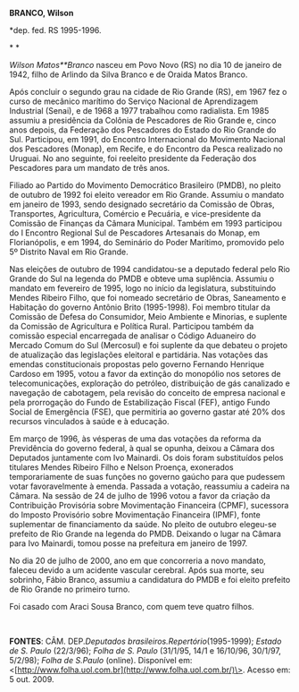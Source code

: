 **BRANCO, Wilson**

\*dep. fed. RS 1995-1996.

* *

*Wilson Matos**Branco* nasceu em Povo Novo (RS) no dia 10 de janeiro de
1942, filho de Arlindo da Silva Branco e de Oraida Matos Branco.

Após concluir o segundo grau na cidade de Rio Grande (RS), em 1967 fez o
curso de mecânico marítimo do Serviço Nacional de Aprendizagem
Industrial (Senai), e de 1968 a 1977 trabalhou como radialista. Em 1985
assumiu a presidência da Colônia de Pescadores de Rio Grande e, cinco
anos depois, da Federação dos Pescadores do Estado do Rio Grande do Sul.
Participou, em 1991, do Encontro Internacional do Movimento Nacional dos
Pescadores (Monap), em Recife, e do Encontro da Pesca realizado no
Uruguai. No ano seguinte, foi reeleito presidente da Federação dos
Pescadores para um mandato de três anos.

Filiado ao Partido do Movimento Democrático Brasileiro (PMDB), no pleito
de outubro de 1992 foi eleito vereador em Rio Grande. Assumiu o mandato
em janeiro de 1993, sendo designado secretário da Comissão de Obras,
Transportes, Agricultura, Comércio e Pecuária, e vice-presidente da
Comissão de Finanças da Câmara Municipal. Também em 1993 participou do I
Encontro Regional Sul de Pescadores Artesanais do Monap, em
Florianópolis, e em 1994, do Seminário do Poder Marítimo, promovido pelo
5º Distrito Naval em Rio Grande.

Nas eleições de outubro de 1994 candidatou-se a deputado federal pelo
Rio Grande do Sul na legenda do PMDB e obteve uma suplência. Assumiu o
mandato em fevereiro de 1995, logo no início da legislatura,
substituindo Mendes Ribeiro Filho, que foi nomeado secretário de Obras,
Saneamento e Habitação do governo Antônio Brito (1995-1998). Foi membro
titular da Comissão de Defesa do Consumidor, Meio Ambiente e Minorias, e
suplente da Comissão de Agricultura e Política Rural. Participou também
da comissão especial encarregada de analisar o Código Aduaneiro do
Mercado Comum do Sul (Mercosul) e foi suplente da que debateu o projeto
de atualização das legislações eleitoral e partidária. Nas votações das
emendas constitucionais propostas pelo governo Fernando Henrique Cardoso
em 1995, votou a favor da extinção do monopólio nos setores de
telecomunicações, exploração do petróleo, distribuição de gás canalizado
e navegação de cabotagem, pela revisão do conceito de empresa nacional e
pela prorrogação do Fundo de Estabilização Fiscal (FEF), antigo Fundo
Social de Emergência (FSE), que permitiria ao governo gastar até 20% dos
recursos vinculados à saúde e à educação.

Em março de 1996, às vésperas de uma das votações da reforma da
Previdência do governo federal, à qual se opunha, deixou a Câmara dos
Deputados juntamente com Ivo Mainardi. Os dois foram substituídos pelos
titulares Mendes Ribeiro Filho e Nelson Proença, exonerados
temporariamente de suas funções no governo gaúcho para que pudessem
votar favoravelmente à emenda. Passada a votação, reassumiu a cadeira na
Câmara. Na sessão de 24 de julho de 1996 votou a favor da criação da
Contribuição Provisória sobre Movimentação Financeira (CPMF), sucessora
do Imposto Provisório sobre Movimentação Financeira (IPMF), fonte
suplementar de financiamento da saúde. No pleito de outubro elegeu-se
prefeito de Rio Grande na legenda do PMDB. Deixando o lugar na Câmara
para Ivo Mainardi, tomou posse na prefeitura em janeiro de 1997.

No dia 20 de julho de 2000, ano em que concorreria a novo mandato,
faleceu devido a um acidente vascular cerebral. Após sua morte, seu
sobrinho, Fábio Branco, assumiu a candidatura do PMDB e foi eleito
prefeito de Rio Grande no primeiro turno.

Foi casado com Araci Sousa Branco, com quem teve quatro filhos.

 

**FONTES**: CÂM. DEP.*Deputados brasileiros.*Repertório**(1995-1999);
*Estado de S. Paulo* (22/3/96); *Folha de S. Paulo* (31/1/95, 14/1 e
16/10/96, 30/1/97, 5/2/98); *Folha de S.Paulo* (online). Disponível em:
\<[http://www.folha.uol.com.br](http://www.folha.uol.com.br/)\>. Acesso
em: 5 out. 2009.
